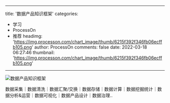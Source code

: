 
---
title: '数据产品知识框架'
categories: 
 - 学习
 - ProcessOn
 - 推荐
headimg: 'https://img.processon.com/chart_image/thumb/6215f392f346fb06ecffb105.png'
author: ProcessOn
comments: false
date: 2022-03-18 06:27:46
thumbnail: 'https://img.processon.com/chart_image/thumb/6215f392f346fb06ecffb105.png'
---

<div>   
<img class="thumb" alt="数据产品知识框架" src="https://img.processon.com/chart_image/thumb/6215f392f346fb06ecffb105.png" referrerpolicy="no-referrer">
<p>数据采集｜数据清洗｜数据汇聚/交换｜数据存储｜数据计算｜数据挖掘统计｜数据分析&运营｜数据可视化｜数据产品设计｜数据治理..</p>  
</div>
            